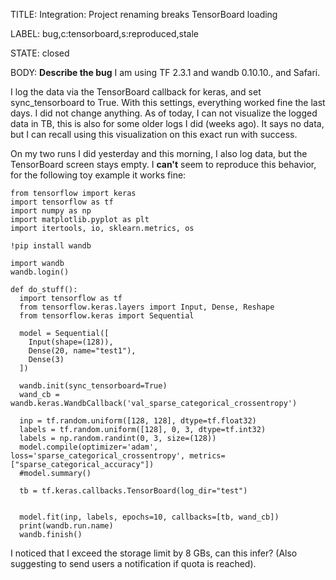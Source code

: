 TITLE:
Integration: Project renaming breaks TensorBoard loading

LABEL:
bug,c:tensorboard,s:reproduced,stale

STATE:
closed

BODY:
**Describe the bug**
I am using TF 2.3.1 and wandb 0.10.10., and Safari.

I log the data via the TensorBoard callback for keras, and set sync_tensorboard to True. With this settings, everything worked fine the last days. I did not change anything.
As of today, I can not visualize the logged data in TB, this is also for some older logs I did (weeks ago). It says no data, but I can recall using this visualization on this exact run with success.

On my two runs I did yesterday and this morning, I also log data, but the TensorBoard screen stays empty.
I **can't** seem to reproduce this behavior, for the following toy example it works fine:

```
from tensorflow import keras
import tensorflow as tf
import numpy as np
import matplotlib.pyplot as plt
import itertools, io, sklearn.metrics, os

!pip install wandb

import wandb
wandb.login()

def do_stuff():
  import tensorflow as tf
  from tensorflow.keras.layers import Input, Dense, Reshape
  from tensorflow.keras import Sequential

  model = Sequential([
    Input(shape=(128)), 
    Dense(20, name="test1"),           
    Dense(3)
  ])

  wandb.init(sync_tensorboard=True)
  wand_cb = wandb.keras.WandbCallback('val_sparse_categorical_crossentropy')

  inp = tf.random.uniform([128, 128], dtype=tf.float32)
  labels = tf.random.uniform([128], 0, 3, dtype=tf.int32)
  labels = np.random.randint(0, 3, size=(128))
  model.compile(optimizer='adam', loss='sparse_categorical_crossentropy', metrics=["sparse_categorical_accuracy"])
  #model.summary()

  tb = tf.keras.callbacks.TensorBoard(log_dir="test")


  model.fit(inp, labels, epochs=10, callbacks=[tb, wand_cb])
  print(wandb.run.name)
  wandb.finish()
```

I noticed that I exceed the storage limit by 8 GBs, can this infer? (Also suggesting to send users a notification if quota is reached).



